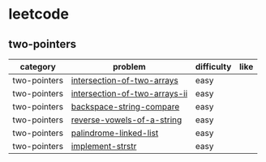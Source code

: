 # leetcode 

## two-pointers
| category  | problem | difficulty | like | 
| ------------- | ------------- | ------------- | ---------|
|two-pointers|[intersection-of-two-arrays](intersection-of-two-arrays)|easy|  
|two-pointers|[intersection-of-two-arrays-ii](intersection-of-two-arrays-ii)|easy|
|two-pointers|[backspace-string-compare](backspace-string-compare)|easy|
|two-pointers|[reverse-vowels-of-a-string](reverse-vowels-of-a-string)|easy|
|two-pointers|[palindrome-linked-list](palindrome-linked-list)|easy|
|two-pointers|[implement-strstr](implement-strstr)|easy|